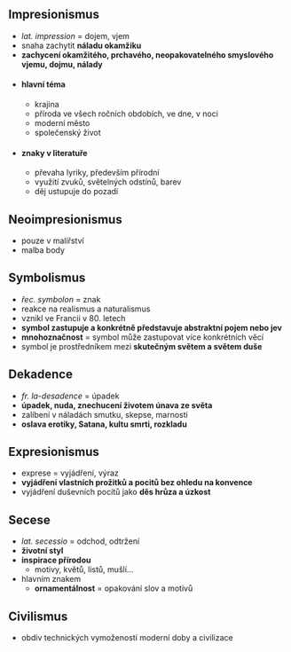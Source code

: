 ## Impresionismus
- *lat. impression* = dojem, vjem
- snaha zachytit **náladu okamžiku**
- **zachycení okamžitého, prchavého, neopakovatelného smyslového vjemu, dojmu, nálady**
- #### hlavní téma
	- krajina
	- příroda ve všech ročních obdobích, ve dne, v noci
	- moderní město
	- společenský život
- #### znaky v literatuře
	- převaha lyriky, především přírodní
	- využití zvuků, světelných odstínů, barev
	- děj ustupuje do pozadí
## Neoimpresionismus
- pouze v malířství
- malba body
## Symbolismus
- *řec. symbolon* = znak
- reakce na realismus a naturalismus
- vznikl ve Francii v 80. letech
- **symbol zastupuje a konkrétně představuje abstraktní pojem nebo jev**
- **mnohoznačnost** = symbol může zastupovat více konkrétních věcí
- symbol je prostředníkem mezi **skutečným světem a světem duše**
## Dekadence
- *fr. la-desadence* = úpadek
- **úpadek, nuda, znechucení životem únava ze světa**
- zalíbení v náladách smutku, skepse, marnosti
- **oslava erotiky, Satana, kultu smrti, rozkladu**
## Expresionismus
- exprese = vyjádření, výraz
- **vyjádření vlastních prožitků a pocitů bez ohledu na konvence**
- vyjádření duševních pocitů jako **děs hrůza a úzkost**
## Secese
- *lat. secessio* = odchod, odtržení
- **životní styl**
- **inspirace přírodou**
	- motivy, květů, listů, mušlí...
- hlavním znakem 
	- **ornamentálnost** = opakování slov a motivů
## Civilismus
- obdiv technických vymožeností moderní doby a civilizace